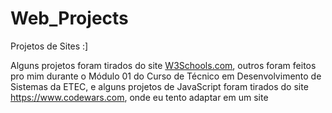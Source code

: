 # Web_Projects
 Projetos de Sites :]
 
 Alguns projetos foram tirados do site <a href="https://www.w3schools.com">W3Schools.com</a>, outros foram feitos pro mim durante o Módulo 01 do Curso de Técnico em Desenvolvimento de Sistemas da ETEC, e alguns projetos de JavaScript foram tirados do site https://www.codewars.com, onde eu tento adaptar em um site
